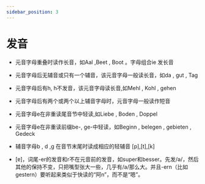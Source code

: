 ```yaml
---
sidebar_position: 3
---
```


# 发音

* 元音字母重叠时读作长音，如Aal ,Beet , Boot 。字母组合ie 发长音
* 元音字母后无辅音或只有一个辅音，该元音字母一般读长音，如da , gut , Tag 
* 元音字母后有h, h不发音，该元音字母读长音,如Mehl , Kohl , gehen
* 元音字母后有两个或两个以上辅音字母时，元音字母一般读作短音
* 元音字母e在非重读尾音节中轻读,如Liebe , Boden , Doppel
* 元音字母e在非重读前缀be-, ge-中轻读，如Beginn , belegen , gebieten , Gedeck 

 

* 辅音字母b , d ,g 在音节末尾时读成相应的轻辅音 [p],[t],[k]



* [ɐ]，词尾-er的发音和r不在元音前的发音，如super和besser。先发/ə/，然后其他的保持不变，只把嘴型张大一些，几乎有/a/那么大。并且-ern（比如gestern）要听起来类似于快读的“阿n”，而不是“嗯”。
